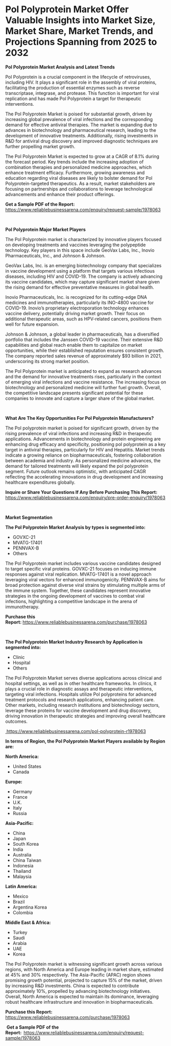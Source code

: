 <p><h1>Pol Polyprotein Market Offer Valuable Insights into Market Size, Market Share, Market Trends, and Projections Spanning from 2025 to 2032</h1></p><p><strong>Pol Polyprotein Market Analysis and Latest Trends</strong></p>
<p><p>Pol Polyprotein is a crucial component in the lifecycle of retroviruses, including HIV. It plays a significant role in the assembly of viral proteins, facilitating the production of essential enzymes such as reverse transcriptase, integrase, and protease. This function is important for viral replication and has made Pol Polyprotein a target for therapeutic interventions.</p><p>The Pol Polyprotein Market is poised for substantial growth, driven by increasing global prevalence of viral infections and the corresponding demand for effective antiviral therapies. The market is expanding due to advances in biotechnology and pharmaceutical research, leading to the development of innovative treatments. Additionally, rising investments in R&D for antiviral drug discovery and improved diagnostic techniques are further propelling market growth.</p><p>The Pol Polyprotein Market is expected to grow at a CAGR of 8.1% during the forecast period. Key trends include the increasing adoption of combination therapies and personalized medicine approaches, which enhance treatment efficacy. Furthermore, growing awareness and education regarding viral diseases are likely to bolster demand for Pol Polyprotein-targeted therapeutics. As a result, market stakeholders are focusing on partnerships and collaborations to leverage technological advancements and enhance their product offerings.</p></p>
<p><strong>Get a Sample PDF of the Report:&nbsp;</strong> <a href="https://www.reliablebusinessarena.com/enquiry/request-sample/1978063?utm_campaign=1905&utm_medium=2&utm_source=Github&utm_content=ia&utm_term=19042025&utm_id=pol-polyprotein">https://www.reliablebusinessarena.com/enquiry/request-sample/1978063</a></p>
<p>&nbsp;</p>
<p><strong>Pol Polyprotein Major Market Players</strong></p>
<p><p>The Pol Polyprotein market is characterized by innovative players focused on developing treatments and vaccines leveraging the polypeptide technology. Key players in this space include GeoVax Labs, Inc., Inovio Pharmaceuticals, Inc., and Johnson & Johnson.</p><p>GeoVax Labs, Inc. is an emerging biotechnology company that specializes in vaccine development using a platform that targets various infectious diseases, including HIV and COVID-19. The company is actively advancing its vaccine candidates, which may capture significant market share given the rising demand for effective preventative measures in global health.</p><p>Inovio Pharmaceuticals, Inc. is recognized for its cutting-edge DNA medicines and immunotherapies, particularly its INO-4800 vaccine for COVID-19. Inovio’s proprietary electroporation technology enhances vaccine delivery, potentially driving market growth. Their focus on additional therapeutic areas, such as HPV-related cancers, positions them well for future expansion.</p><p>Johnson & Johnson, a global leader in pharmaceuticals, has a diversified portfolio that includes the Janssen COVID-19 vaccine. Their extensive R&D capabilities and global reach enable them to capitalize on market opportunities, while their established reputation ensures consistent growth. The company reported sales revenue of approximately $93 billion in 2021, underscoring its strong market position.</p><p>The Pol Polyprotein market is anticipated to expand as research advances and the demand for innovative treatments rises, particularly in the context of emerging viral infections and vaccine resistance. The increasing focus on biotechnology and personalized medicine will further fuel growth. Overall, the competitive landscape presents significant potential for these companies to innovate and capture a larger share of the global market.</p></p>
<p>&nbsp;</p>
<p><strong>What Are The Key Opportunities For Pol Polyprotein Manufacturers?</strong></p>
<p><p>The Pol polyprotein market is poised for significant growth, driven by the rising prevalence of viral infections and increasing R&D in therapeutic applications. Advancements in biotechnology and protein engineering are enhancing drug efficacy and specificity, positioning pol polyprotein as a key target in antiviral therapies, particularly for HIV and Hepatitis. Market trends indicate a growing reliance on biopharmaceuticals, fostering collaboration between academia and industry. As personalized medicine advances, the demand for tailored treatments will likely expand the pol polyprotein segment. Future outlook remains optimistic, with anticipated CAGR reflecting the accelerating innovations in drug development and increasing healthcare expenditures globally.</p></p>
<p><strong>Inquire or Share Your Questions If Any Before Purchasing This Report:</strong> <a href="https://www.reliablebusinessarena.com/enquiry/pre-order-enquiry/1978063?utm_campaign=1905&utm_medium=2&utm_source=Github&utm_content=ia&utm_term=19042025&utm_id=pol-polyprotein">https://www.reliablebusinessarena.com/enquiry/pre-order-enquiry/1978063</a></p>
<p>&nbsp;</p>
<p><strong>Market Segmentation</strong></p>
<p><strong>The Pol Polyprotein Market Analysis by types is segmented into:</strong></p>
<p><ul><li>GOVXC-21</li><li>MVATG-17401</li><li>PENNVAX-B</li><li>Others</li></ul></p>
<p><p>The Pol Polyprotein market includes various vaccine candidates designed to target specific viral proteins. GOVXC-21 focuses on inducing immune responses against viral replication. MVATG-17401 is a novel approach leveraging viral vectors for enhanced immunogenicity. PENNVAX-B aims for broad protection against diverse viral strains by stimulating multiple arms of the immune system. Together, these candidates represent innovative strategies in the ongoing development of vaccines to combat viral infections, highlighting a competitive landscape in the arena of immunotherapy.</p></p>
<p><strong>Purchase this Report:&nbsp;</strong><a href="https://www.reliablebusinessarena.com/purchase/1978063?utm_campaign=1905&utm_medium=2&utm_source=Github&utm_content=ia&utm_term=19042025&utm_id=pol-polyprotein">https://www.reliablebusinessarena.com/purchase/1978063</a></p>
<p>&nbsp;</p>
<p><strong>The Pol Polyprotein Market Industry Research by Application is segmented into:</strong></p>
<p><ul><li>Clinic</li><li>Hospital</li><li>Others</li></ul></p>
<p><p>The Pol Polyprotein Market serves diverse applications across clinical and hospital settings, as well as in other healthcare frameworks. In clinics, it plays a crucial role in diagnostic assays and therapeutic interventions, targeting viral infections. Hospitals utilize Pol polyproteins for advanced treatment protocols and research applications, enhancing patient care. Other markets, including research institutions and biotechnology sectors, leverage these proteins for vaccine development and drug discovery, driving innovation in therapeutic strategies and improving overall healthcare outcomes.</p></p>
<p><a href="https://www.reliablebusinessarena.com/pol-polyprotein-r1978063?utm_campaign=1905&utm_medium=2&utm_source=Github&utm_content=ia&utm_term=19042025&utm_id=pol-polyprotein">&nbsp;https://www.reliablebusinessarena.com/pol-polyprotein-r1978063</a></p>
<p><strong>In terms of Region, the Pol Polyprotein Market Players available by Region are:</strong></p>
<p>
    <p> <strong> North America: </strong>
        <ul>
            <li>United States</li>
            <li>Canada</li>
        </ul>
        </p> 
    <p> <strong> Europe: </strong>
        <ul>
            <li>Germany</li>
            <li>France</li>
            <li>U.K.</li>
            <li>Italy</li>
            <li>Russia</li>
        </ul>
        </p> 
    <p> <strong> Asia-Pacific: </strong>
        <ul>
            <li>China</li>
            <li>Japan</li>
            <li>South Korea</li>
            <li>India</li>
            <li>Australia</li>
            <li>China Taiwan</li>
            <li>Indonesia</li>
            <li>Thailand</li>
            <li>Malaysia</li>
        </ul>
        </p> 
    <p> <strong> Latin America: </strong>
        <ul>
            <li>Mexico</li>
            <li>Brazil</li>
            <li>Argentina Korea</li>
            <li>Colombia</li>
        </ul>
        </p> 
    <p> <strong> Middle East & Africa: </strong>
        <ul>
            <li>Turkey</li>
            <li>Saudi</li>
            <li>Arabia</li>
            <li>UAE</li>
            <li>Korea</li>
        </ul>
    </p>
    </p>
<p><p>The Pol Polyprotein market is witnessing significant growth across various regions, with North America and Europe leading in market share, estimated at 45% and 30% respectively. The Asia-Pacific (APAC) region shows promising growth potential, projected to capture 15% of the market, driven by increasing R&D investments. China is expected to contribute approximately 10%, propelled by advancing biotechnology initiatives. Overall, North America is expected to maintain its dominance, leveraging robust healthcare infrastructure and innovation in biopharmaceuticals.</p></p>
<p><strong>Purchase this Report: </strong><a href="https://www.reliablebusinessarena.com/purchase/1978063?utm_campaign=1905&utm_medium=2&utm_source=Github&utm_content=ia&utm_term=19042025&utm_id=pol-polyprotein">https://www.reliablebusinessarena.com/purchase/1978063</a></p>
<p>&nbsp;<strong>Get a Sample PDF of the Report:&nbsp;&nbsp;</strong><a href="https://www.reliablebusinessarena.com/enquiry/request-sample/1978063?utm_campaign=1905&utm_medium=2&utm_source=Github&utm_content=ia&utm_term=19042025&utm_id=pol-polyprotein">https://www.reliablebusinessarena.com/enquiry/request-sample/1978063</a></p>
<p><strong></strong></p>
<p><p></p><p></p><p></p></p>
